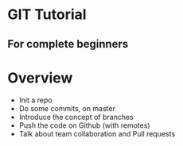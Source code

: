 GIT Tutorial
============

For complete beginners
----------------------

# Overview

* Init a repo
* Do some commits, on master
* Introduce the concept of branches
* Push the code on Github (with remotes)
* Talk about team collaboration and Pull requests